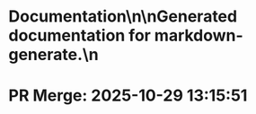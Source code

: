 # Documentation\n\nGenerated documentation for markdown-generate.\n

# PR Merge: 2025-10-29 13:15:51
